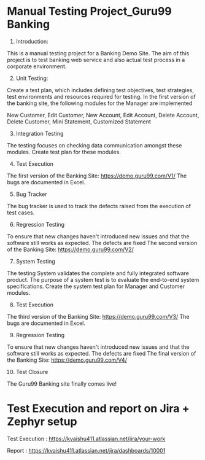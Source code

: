 # Manual Testing Project_Guru99 Banking
1. Introduction:

This is a manual testing project for a Banking Demo Site.
The aim of this project is to test banking web service and also actual test process in a corporate environment.


2. Unit Testing:
   
Create a test plan, which includes defining test objectives, test strategies, test environments and resources required for testing.
In the first version of the banking site, the following modules for the Manager are implemented

New Customer, Edit Customer, New Account, Edit Account, Delete Account, Delete Customer, Mini Statement, Customized Statement

3. Integration Testing

The testing focuses on checking data communication amongst these modules. Create test plan for these modules.

4. Test Execution

The first version of the Banking Site: https://demo.guru99.com/V1/
The bugs are documented in Excel.

5. Bug Tracker

The bug tracker is used to track the defects raised from the execution of test cases.

6. Regression Testing

To ensure that new changes haven't introduced new issues and that the software still works as expected. The defects are fixed
The second version of the Banking Site: https://demo.guru99.com/V2/

7. System Testing

The testing System validates the complete and fully integrated software product. The purpose of a system test is to evaluate the end-to-end system specifications. 
Create the system test plan for Manager and Customer modules.

8. Test Execution

The third version of the Banking Site: https://demo.guru99.com/V3/
The bugs are documented in Excel.

9. Regression Testing

To ensure that new changes haven't introduced new issues and that the software still works as expected. The defects are fixed
The final version of the Banking Site: https://demo.guru99.com/V4/

10. Test Closure

The Guru99 Banking site finally comes live! 

# Test Execution and report on Jira + Zephyr setup

Test Execution : https://kvaishu411.atlassian.net/jira/your-work

Report : https://kvaishu411.atlassian.net/jira/dashboards/10001


